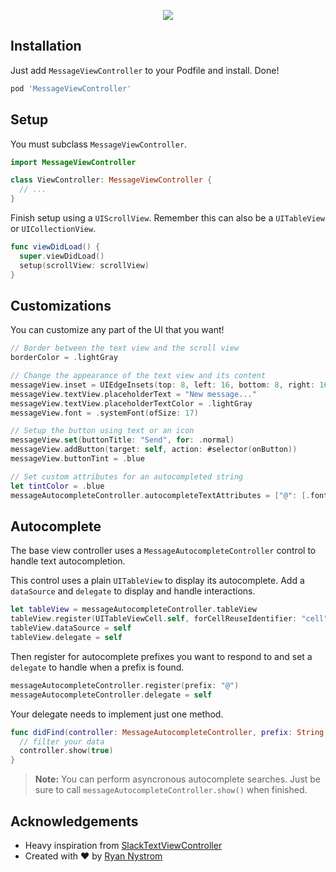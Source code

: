 <p align="center">
  <img src="/animation.gif" />
</p>

## Installation

Just add `MessageViewController` to your Podfile and install. Done!

```ruby
pod 'MessageViewController'
```

## Setup

You must subclass `MessageViewController`.

```swift
import MessageViewController

class ViewController: MessageViewController {
  // ...
}
```

Finish setup using a `UIScrollView`. Remember this can also be a `UITableView` or `UICollectionView`.

```swift
func viewDidLoad() {
  super.viewDidLoad()
  setup(scrollView: scrollView)
}
```

## Customizations

You can customize any part of the UI that you want!

```swift
// Border between the text view and the scroll view
borderColor = .lightGray

// Change the appearance of the text view and its content
messageView.inset = UIEdgeInsets(top: 8, left: 16, bottom: 8, right: 16)
messageView.textView.placeholderText = "New message..."
messageView.textView.placeholderTextColor = .lightGray
messageView.font = .systemFont(ofSize: 17)

// Setup the button using text or an icon
messageView.set(buttonTitle: "Send", for: .normal)
messageView.addButton(target: self, action: #selector(onButton))
messageView.buttonTint = .blue

// Set custom attributes for an autocompleted string
let tintColor = .blue
messageAutocompleteController.autocompleteTextAttributes = ["@": [.font: UIFont.preferredFont(forTextStyle: .body), .foregroundColor: tintColor, .backgroundColor: tintColor.withAlphaComponent(0.1)]]
```

## Autocomplete

The base view controller uses a `MessageAutocompleteController` control to handle text autocompletion.

This control uses a plain `UITableView` to display its autocomplete. Add a `dataSource` and `delegate` to display and handle interactions.

```swift
let tableView = messageAutocompleteController.tableView
tableView.register(UITableViewCell.self, forCellReuseIdentifier: "cell")
tableView.dataSource = self
tableView.delegate = self
```

Then register for autocomplete prefixes you want to respond to and set a `delegate` to handle when a prefix is found.

```swift
messageAutocompleteController.register(prefix: "@")
messageAutocompleteController.delegate = self
```

Your delegate needs to implement just one method.

```swift
func didFind(controller: MessageAutocompleteController, prefix: String, word: String) {
  // filter your data
  controller.show(true)
}
```

> **Note:** You can perform asyncronous autocomplete searches. Just be sure to call `messageAutocompleteController.show()` when finished.

## Acknowledgements

- Heavy inspiration from [SlackTextViewController](https://github.com/slackhq/SlackTextViewController)
- Created with ❤️ by [Ryan Nystrom](https://twitter.com/_ryannystrom)
